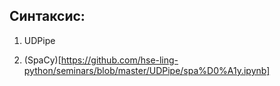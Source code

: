 ## Синтаксис:

1. UDPipe

2. (SpaCy)[https://github.com/hse-ling-python/seminars/blob/master/UDPipe/spa%D0%A1y.ipynb]
